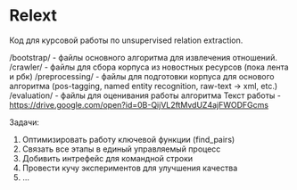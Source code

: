 # Relext
Код для курсовой работы по unsupervised relation extraction.

/bootstrap/ - файлы основного алгоритма для извлечения отношений.
/crawler/ - файлы для сбора корпуса из новостных ресурсов (пока лента и рбк)
/preprocessing/ - файлы для подготовки корпуса для основого алгоритма (pos-tagging, named entity recognition, raw-text -> xml, etc.)
/evaluation/ - файлы для оценивания работы алгоритма
Текст работы - https://drive.google.com/open?id=0B-QijVL2ftMvdUZ4ajFWODFGcms


Задачи:
1. Оптимизировать работу ключевой функции (find_pairs)
2. Связать все этапы в единый управляемый процесс
3. Добивить интрефейс для командной строки
4. Провести кучу экспериментов для улучшения качества
5. ...
